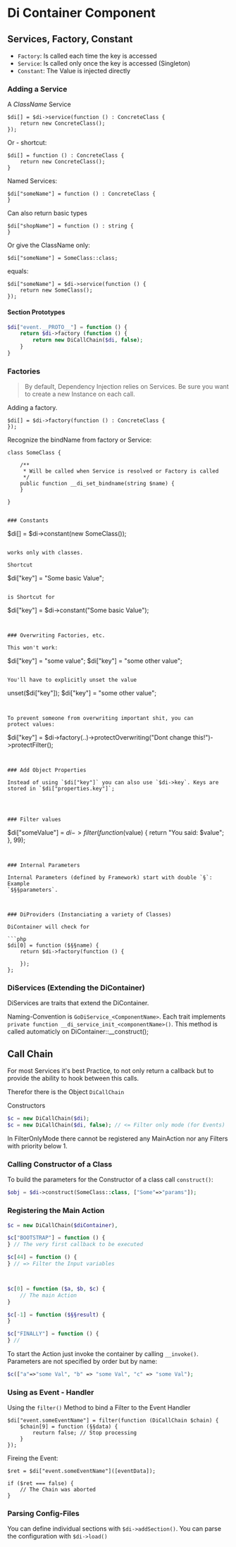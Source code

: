 # Di Container Component

## Services, Factory, Constant

* `Factory`: Is called each time the key is accessed
* `Service`: Is called only once the key is accessed (Singleton)
* `Constant`: The Value is injected directly

### Adding a Service


A *ClassName* Service

```
$di[] = $di->service(function () : ConcreteClass {
    return new ConcreteClass();
});
```

Or - shortcut:

```
$di[] = function () : ConcreteClass {
    return new ConcreteClass();
}
```

Named Services:

```
$di["someName"] = function () : ConcreteClass {
}
```

Can also return basic types

```
$di["shopName"] = function () : string {
}
```

Or give the ClassName only:

```
$di["someName"] = SomeClass::class;
```
equals:
```
$di["someName"] = $di->service(function () {
    return new SomeClass();
});
```

#### Section Prototypes

```php
$di["event.__PROTO__"] = function () {
    return $di->factory (function () {
        return new DiCallChain($di, false);
    }
}
```

### Factories

> By default, Dependency Injection relies on Services. 
> Be sure you want to create a new Instance on each call.

Adding a factory.

```
$di[] = $di->factory(function () : ConcreteClass {
});
```

Recognize the bindName from factory or Service:

```
class SomeClass {

    /**
     * Will be called when Service is resolved or Factory is called
     */
    public function __di_set_bindname(string $name) {
    }

}


### Constants

```
$di[] = $di->constant(new SomeClass());
```

works only with classes.

Shortcut

```
$di["key"] = "Some basic Value";
```

is Shortcut for

```
$di["key"] = $di->constant("Some basic Value");
```


### Overwriting Factories, etc.

This won't work:
```
$di["key"] = "some value";
$di["key"] = "some other value";
```

You'll have to explicitly unset the value

```
unset($di["key"]);
$di["key"] = "some other value";
```


To prevent someone from overwriting important shit, you can
protect values:

```
$di["key"] = $di->factory(..)->protectOverwriting("Dont change this!")->protectFilter();
```


### Add Object Properties

Instead of using `$di["key"]` you can also use `$di->key`. Keys are 
stored in `$di["properties.key"]`;




### Filter values

```
$di["someValue"] = $di->filter(function ($value) {
    return "You said: $value";
}, 99);
```


### Internal Parameters

Internal Parameters (defined by Framework) start with double `§`: Example 
`$§§parameters`.



### DiProviders (Instanciating a variety of Classes)

DiContainer will check for 

```php
$di[0] = function ($§§name) {
    return $di->factory(function () {
        
    });  
};
```


### DiServices (Extending the DiContainer)

DiServices are traits that extend the DiContainer.

Naming-Convention is `GoDiService_<ComponentName>`. Each trait implements
`private function __di_service_init_<componentName>()`. This method is called automaticly
on DiContainer::__construct();

## Call Chain

For most Services it's best Practice, to not only return a callback
but to provide the ability to hook between this calls.

Therefor there is the Object `DiCallChain`


Constructors

```php
$c = new DiCallChain($di);
$c = new DiCallChain($di, false); // <= Filter only mode (for Events)
```

In FilterOnlyMode there cannot be registered any MainAction nor any
Filters with priority below 1.


### Calling Constructor of a Class

To build the parameters for the Constructor of a class call `construct()`:

```php
$obj = $di->construct(SomeClass::class, ["Some"=>"params"]);
```

### Registering the Main Action

```php
$c = new DiCallChain($diContainer),

$c["BOOTSTRAP"] = function () {
} // The very first callback to be executed

$c[44] = function () {
} // => Filter the Input variables 



$c[0] = function ($a, $b, $c) {
    // The main Action
}

$c[-1] = function ($§§result) {
}

$c["FINALLY"] = function () {
} // 
```

To start the Action just invoke the container by calling `__invoke()`.  
Parameters are not specified by order but by name:

```php
$c(["a"=>"some Val", "b" => "some Val", "c" => "some Val");
```


### Using as Event - Handler

Using the `filter()` Method to bind a Filter to the Event Handler

```
$di["event.someEventName"] = filter(function (DiCallChain $chain) {
    $chain[9] = function (§§data) {
        reuturn false; // Stop processing
    }
});
```

Fireing the Event:

```
$ret = $di["event.someEventName"]([eventData]);

if ($ret === false) {
    // The Chain was aborted
}

```


### Parsing Config-Files

You can define individual sections with `$di->addSection()`.
You can parse the configuration with `$di->load()`